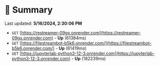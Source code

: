 # 📖 Summary
Last updated: **5/16/2024, 2:30:06 PM**

- `GET` [https://restreamer-09gx.onrender.com](https://restreamer-09gx.onrender.com) - **Up** (61384ms)
- `GET` [https://filestreambot-b5k6.onrender.com/](https://filestreambot-b5k6.onrender.com/) - **Up** (61419ms)
- `GET` [https://jupyterlab-python3-12-3.onrender.com](https://jupyterlab-python3-12-3.onrender.com) - **Up** (182239ms)
